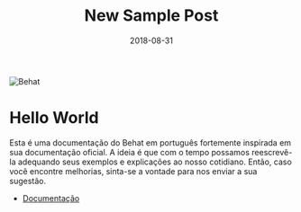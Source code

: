 ﻿---
title: "New Sample Post"
layout: post
date: 2018-08-31
tag:
- English
blog: true
star: false
---

![Behat](https://dl.dropboxusercontent.com/u/282797/behat/behat.png)

Hello World
=====================

Esta é uma documentação do Behat em português fortemente inspirada em sua documentação oficial.
A ideia é que com o tempo possamos reescrevê-la adequando seus exemplos e explicações ao nosso cotidiano.
Então, caso você encontre melhorias, sinta-se a vontade para nos enviar a sua sugestão.

* [Documentação](http://docbehat.readthedocs.io)
